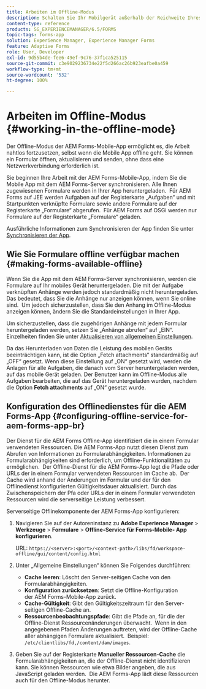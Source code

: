 ```yaml
---
title: Arbeiten im Offline-Modus
description: Schalten Sie Ihr Mobilgerät außerhalb der Reichweite Ihres AEM Forms-Netzwerks offline oder in einen kompletten Offline-Modus und arbeiten Sie mit der AEM Forms-App
content-type: reference
products: SG_EXPERIENCEMANAGER/6.5/FORMS
topic-tags: forms-app
solution: Experience Manager, Experience Manager Forms
feature: Adaptive Forms
role: User, Developer
exl-id: 9d55b4de-fee6-49ef-9c76-37f1ca525115
source-git-commit: c3e9029236734e22f5d266ac26b923eafbe0a459
workflow-type: tm+mt
source-wordcount: '532'
ht-degree: 100%

---
```


# Arbeiten im Offline-Modus {#working-in-the-offline-mode}

Der Offline-Modus der AEM Forms-Mobile-App ermöglicht es, die Arbeit nahtlos fortzusetzen, selbst wenn die Mobile App offline geht. Sie können ein Formular öffnen, aktualisieren und senden, ohne dass eine Netzwerkverbindung erforderlich ist.

Sie beginnen Ihre Arbeit mit der AEM Forms-Mobile-App, indem Sie die Mobile App mit dem AEM Forms-Server synchronisieren. Alle Ihnen zugewiesenen Formulare werden in Ihrer App heruntergeladen.  Für AEM Forms auf JEE werden Aufgaben auf der Registerkarte „Aufgaben“ und mit Startpunkten verknüpfte Formulare sowie andere Formulare auf der Registerkarte „Formulare“ abgerufen.  Für AEM Forms auf OSGi werden nur Formulare auf der Registerkarte „Formulare“ geladen.

Ausführliche Informationen zum Synchronisieren der App finden Sie unter [Synchronisieren der App](/help/forms/using/sync-app.md).

## Wie Sie Formulare offline verfügbar machen {#making-forms-available-offline}

Wenn Sie die App mit dem AEM Forms-Server synchronisieren, werden die Formulare auf Ihr mobiles Gerät heruntergeladen. Die mit der Aufgabe verknüpften Anhänge werden jedoch standardmäßig nicht heruntergeladen. Das bedeutet, dass Sie die Anhänge nur anzeigen können, wenn Sie online sind.  Um jedoch sicherzustellen, dass Sie den Anhang im Offline-Modus anzeigen können, ändern Sie die Standardeinstellungen in Ihrer App.

Um sicherzustellen, dass die zugehörigen Anhänge mit jedem Formular heruntergeladen werden, setzen Sie „Anhänge abrufen“ auf „EIN“.  Einzelheiten finden Sie unter [Aktualisieren von allgemeinen Einstellungen](/help/forms/using/update-general-settings.md).

Da das Herunterladen von Daten die Leistung des mobilen Geräts beeinträchtigen kann, ist die Option „Fetch attachments“ standardmäßig auf „OFF“ gesetzt. Wenn diese Einstellung auf „ON“ gesetzt wird, werden die Anlagen für alle Aufgaben, die danach vom Server heruntergeladen werden, auf das mobile Gerät geladen. Der Benutzer kann im Offline-Modus alle Aufgaben bearbeiten, die auf das Gerät heruntergeladen wurden, nachdem die Option **Fetch attachments** auf „ON“ gesetzt wurde.

## Konfiguration des Offlinedienstes für die AEM Forms-App {#configuring-offline-service-for-aem-forms-app-br}

Der Dienst für die AEM Forms Offline-App identifiziert die in einem Formular verwendeten Ressourcen. Die AEM Forms-App nutzt diesen Dienst zum Abrufen von Informationen zu Formularabhängigkeiten. Informationen zu Formularabhängigkeiten sind erforderlich, um Offline-Funktionalitäten zu ermöglichen.  Der Offline-Dienst für die AEM Forms-App legt die Pfade oder URLs der in einem Formular verwendeten Ressourcen im Cache ab.  Der Cache wird anhand der Änderungen im Formular und der für den Offlinedienst konfigurierten Gültigkeitsdauer aktualisiert. Durch das Zwischenspeichern der Pfa oder URLs der in einem Formular verwendeten Ressourcen wird die serverseitige Leistung verbessert.

Serverseitige Offlinekomponente der AEM Forms-App konfigurieren:

1. Navigieren Sie auf der Autoreninstanz zu **Adobe Experience Manager** > **Werkzeuge** > **Formulare** > **Offline-Service für Forms-Mobile- App konfigurieren**.

   URL: `https://<server>:<port>/<context-path>/libs/fd/workspace-offline/gui/content/config.html`

1. Unter „Allgemeine Einstellungen“ können Sie Folgendes durchführen:

   * **Cache leeren**: Löscht den Server-seitigen Cache von den Formularabhängigkeiten.
   * **Konfiguration zurücksetzen**: Setzt die Offline-Konfiguration der AEM Forms-Mobile-App zurück.
   * **Cache-Gültigkeit**: Gibt den Gültigkeitszeitraum für den Server-seitigen Offline-Cache an.
   * **Ressourcenbeobachtungspfade**: Gibt die Pfade an, für die der Offline-Dienst Ressourcenänderungen überwacht.  Wenn in den angegebenen Pfaden Änderungen auftreten, wird der Offline-Cache aller abhängigen Formulare aktualisiert.  Beispiel: `/etc/clientlibs/fd,/content/dam/images`.

1. Geben Sie auf der Registerkarte **Manueller Ressourcen-Cache** die Formularabhängigkeiten an, die der Offline-Dienst nicht identifizieren kann. Sie können Ressourcen wie etwa Bilder angeben, die aus JavaScript geladen werden.  Die AEM Forms-App lädt diese Ressourcen auch für den Offline-Modus herunter.

